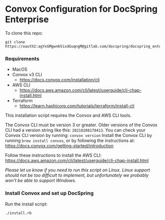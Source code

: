 # Convox Configuration for DocSpring Enterprise

To clone this repo:

```
git clone https://oauth2:agYxGMgwn6VixdGuqngM@gitlab.com/docspring/docspring_enterprise_gilts.git
```

### Requirements

* MacOS
* Convox v3 CLI
  * https://docs.convox.com/installation/cli
* AWS CLI
  * https://docs.aws.amazon.com/cli/latest/userguide/cli-chap-install.html
* Terraform
  * https://learn.hashicorp.com/tutorials/terraform/install-cli

This installation script requires the Convox and AWS CLI tools.

The Convox CLI must be version 3 or greater. Older versions of the Convox CLI had a version string like this: `20210208170413`.
You can check your Convox CLI version by running: `convox version`
Install the Convox CLI by running `brew install convox`, or by following the instructions at: https://docs.convox.com/getting-started/introduction

Follow these instructions to install the AWS CLI: https://docs.aws.amazon.com/cli/latest/userguide/cli-chap-install.html

_Please let us know if you need to run this script on Linux. Linux support should not be too difficult to implement, but unfortunately we probably won't be able to support Windows._

### Install Convox and set up DocSpring

Run the install script:

```
./install.rb
```
